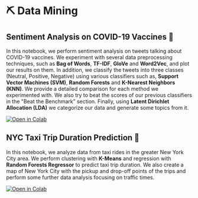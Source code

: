 # ⛏️ Data Mining 

## Sentiment Analysis on COVID-19 Vaccines 💉

In this notebook, we perform sentiment analysis on tweets talking about COVID-19 vaccines. We experiment with several data preprocessing techniques, such as **Bag of Words**, **TF-IDF**, **GloVe** and **Word2Vec**, and plot our results on them. In addition, we classify the tweets into three classes (Neutral, Positive, Negative) using various classifiers such as, **Support Vector Machines (SVM)**, **Random Forests** and **K-Nearest Neighbors (KNN)**. We provide a detailed comparison for each method we experimented with. We also try to beat the scores of our previous classifiers in the "Beat the Benchmark” section. Finally, using **Latent Dirichlet Allocation (LDA)** we categorize our data and generate some topics from it. 

[![Open in Colab](https://colab.research.google.com/assets/colab-badge.svg)](https://colab.research.google.com/drive/11ZhZg9TyoFGp3pxKvzGpi0gYkh7wZsMT?usp=sharing)

## NYC Taxi Trip Duration Prediction 🚕

In this notebook, we analyze data from taxi rides in the greater New York City area. We perform clustering with **K-Means** and regression with **Random Forests Regressor** to predict taxi trip duration. We also create a map of New York City with the pickup and drop-off points of the trips and perform some further data analysis focusing on traffic times.

[![Open in Colab](https://colab.research.google.com/assets/colab-badge.svg)](https://colab.research.google.com/drive/1LF3m_psM8vAgzl_J1V6yr-inq2Xh5ki1?usp=sharing) 
